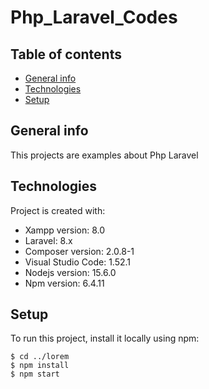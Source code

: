 # Php_Laravel_Codes
## Table of contents
* [General info](#general-info)
* [Technologies](#technologies)
* [Setup](#setup)

## General info
This projects are examples about Php Laravel
	
## Technologies
Project is created with:
* Xampp version: 8.0
* Laravel: 8.x
* Composer version: 2.0.8-1
* Visual Studio Code: 1.52.1
* Nodejs version: 15.6.0
* Npm version: 6.4.11


	
## Setup
To run this project, install it locally using npm:

```
$ cd ../lorem
$ npm install
$ npm start
```

